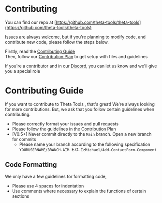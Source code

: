 # Contributing

You can find our repo at [https://github.com/theta-tools/theta-tools](https://github.com/theta-tools/theta-tools)

[Issues are always welcome](https://github.com/theta-tools/theta-tools.github.io/issues/new/choose), but if you're planning to modify code, and contribute new code, please follow the steps below.

Firstly, read the [Contributing Guide](https://thetatools.xyz/contributing/)  
Then, follow our [Contribution Plan](https://thetatools.xyz/contributing/plan/) to get setup with files and guidelines

If you're a contributor and in our [Discord](https://discord.gg/P8RyW8F), you can let us know and we'll give you a special role

# Contributing Guide

If you want to contribute to Theta Tools , that's great! We're always looking for more contributions. But, we ask that you follow certain guidelines when contributing.

- Please correctly format your issues and pull requests
- Please follow the guidelines in the [Contribution Plan](https://thetatools.xyz/contributing/plan/)
- [V0.5+] Never commit directly to the `Main` branch. Open a new branch for commits
  - Please name your branch according to the following specification `YOURUSERNAME/BRANCH-AIM`. E.G: `IzMichael/Add-ContactForm-Component`

## Code Formatting

We only have a few guidelines for formatting code,

- Please use 4 spaces for indentation
- Use comments where necessary to explain the functions of certain sections

